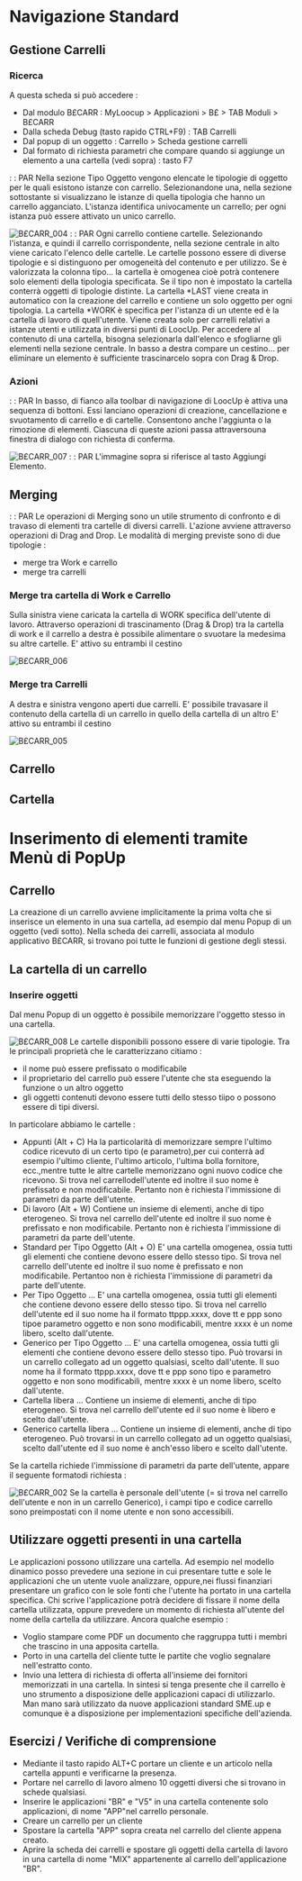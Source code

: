 # Navigazione Standard

## Gestione Carrelli

### Ricerca

A questa scheda si può accedere : 


- Dal modulo B£CARR :  MyLoocup > Applicazioni > B£ > TAB Moduli > B£CARR
- Dalla scheda Debug (tasto rapido CTRL+F9) :  TAB Carrelli
- Dal popup di un oggetto :  Carrello > Scheda gestione carrelli
- Dal formato di richiesta parametri che compare quando si aggiunge un elemento a una cartella (vedi sopra) :  tasto F7


 :  : PAR
Nella sezione Tipo Oggetto vengono elencate le tipologie di oggetto per le quali esistono istanze con carrello. Selezionandone una, nella sezione sottostante si visualizzano le istanze di quella tipologia che hanno un carrello agganciato. L'istanza identifica univocamente un carrello; per ogni istanza può essere attivato un unico carrello.


![B£CARR_004](https://doc.smeup.com/immagini/B£CARR_B/BXCARR_004.png)
 :  : PAR
Ogni carrello contiene cartelle. Selezionando l'istanza, e quindi il carrello corrispondente, nella sezione centrale in alto viene caricato l'elenco delle cartelle. Le cartelle possono essere di diverse tipologie e si distinguono per omogeneità del contenuto e per utilizzo.
Se è valorizzata la colonna tipo... la cartella è omogenea cioè potrà contenere solo elementi della tipologia specificata.
Se il tipo non è impostato la cartella conterrà oggetti di tipologie distinte.
La cartella \*LAST viene creata in automatico con la creazione del carrello e contiene un solo oggetto per ogni tipologia.
La cartella \*WORK è specifica per l'istanza di un utente ed è la cartella di lavoro di quell'utente. Viene creata solo per carrelli relativi a istanze utenti e utilizzata in diversi punti di LoocUp.
Per accedere al contenuto di una cartella, bisogna selezionarla dall'elenco e sfogliarne gli elementi nella sezione centrale.
In basso a destra compare un cestino... per eliminare un elemento è sufficiente trascinarcelo sopra con Drag & Drop.




### Azioni
 :  : PAR
In basso, di fianco alla toolbar di navigazione di LoocUp è attiva una sequenza di bottoni. Essi lanciano operazioni di creazione, cancellazione e svuotamento di carrello e di cartelle. Consentono anche l'aggiunta o la rimozione di elementi. Ciascuna di queste azioni passa attraversouna finestra di dialogo con richiesta di conferma.


![B£CARR_007](https://doc.smeup.com/immagini/B£CARR_B/BXCARR_007.png)
 :  : PAR
L'immagine sopra si riferisce al tasto Aggiungi Elemento.



## Merging
 :  : PAR
Le operazioni di Merging sono un utile strumento di confronto e di travaso di elementi tra cartelle di diversi carrelli. L'azione avviene attraverso operazioni di Drag and Drop.
Le modalità di merging previste sono di due tipologie : 
- merge tra Work e carrello
- merge tra carrelli


### Merge tra cartella di Work e Carrello
Sulla sinistra viene caricata la cartella di WORK specifica dell'utente di lavoro.
Attraverso operazioni di trascinamento (Drag & Drop) tra la cartella di work e il carrello a destra è possibile alimentare o svuotare la medesima su altre cartelle.
E' attivo su entrambi il cestino

![B£CARR_006](https://doc.smeup.com/immagini/B£CARR_B/BXCARR_006.png)
### Merge tra Carrelli
A destra e sinistra vengono aperti due carrelli.
E' possibile travasare il contenuto della cartella di un carrello in quello della cartella di un altro
E' attivo su entrambi il cestino

![B£CARR_005](https://doc.smeup.com/immagini/B£CARR_B/BXCARR_005.png)
## Carrello

## Cartella

# Inserimento di elementi tramite Menù di PopUp

## Carrello
La creazione di un carrello avviene implicitamente la prima volta che si inserisce un elemento in una sua cartella, ad esempio dal menu Popup di un oggetto (vedi sotto).
Nella scheda dei carrelli, associata al modulo applicativo B£CARR, si trovano poi tutte le funzioni di gestione degli stessi.

## La cartella di un carrello
### Inserire oggetti
Dal menu Popup di un oggetto è possibile memorizzare l'oggetto stesso in una cartella.

![B£CARR_008](https://doc.smeup.com/immagini/B£CARR_B/BXCARR_008.png)
Le cartelle disponibili possono essere di varie tipologie. Tra le principali proprietà che le caratterizzano citiamo : 
- il nome può essere prefissato o modificabile
- il proprietario del carrello può essere l'utente che sta eseguendo la funzione o un altro oggetto
- gli oggetti contenuti devono essere tutti dello stesso tiipo o possono essere di tipi diversi.

In particolare abbiamo le cartelle : 

- Appunti  (Alt + C)
Ha la particolarità di memorizzare sempre l'ultimo codice ricevuto di un certo tipo (e parametro),per cui conterrà ad esempio l'ultimo cliente, l'ultimo articolo, l'ultima bolla fornitore, ecc.,mentre tutte le altre cartelle memorizzano ogni nuovo codice che ricevono. Si trova nel carrellodell'utente ed inoltre il suo nome è prefissato e non modificabile. Pertanto non è richiesta l'immissione di parametri da parte dell'utente.
- Di lavoro  (Alt + W)
Contiene un insieme di elementi, anche di tipo eterogeneo. Si trova nel carrello dell'utente ed inoltre il suo nome è prefissato e non modificabile. Pertanto non è richiesta l'immissione di parametri da parte dell'utente.
- Standard per Tipo Oggetto  (Alt + O)
E' una cartella omogenea, ossia tutti gli elementi che contiene devono essere dello stesso tipo. Si trova nel carrello dell'utente ed inoltre il suo nome è prefissato e non modificabile. Pertantoo non è richiesta l'immissione di parametri da parte dell'utente.
- Per Tipo Oggetto ...
E' una cartella omogenea, ossia tutti gli elementi che contiene devono essere dello stesso tipo. Si trova nel carrello dell'utente ed il suo nome ha il formato ttppp.xxxx, dove tt e ppp sono tipoe parametro oggetto e non sono modificabili, mentre xxxx è un nome libero, scelto dall'utente.
- Generico per Tipo Oggetto ...
E' una cartella omogenea, ossia tutti gli elementi che contiene devono essere dello stesso tipo. Può trovarsi in un carrello collegato ad un oggetto qualsiasi, scelto dall'utente. Il suo nome ha il formato ttppp.xxxx, dove tt e ppp sono tipo e parametro oggetto e non sono modificabili, mentre xxxx è un nome libero, scelto dall'utente.
- Cartella libera ...
Contiene un insieme di elementi, anche di tipo eterogeneo. Si trova nel carrello dell'utente ed il suo nome è libero e scelto dall'utente.
- Generico cartella libera ...
Contiene un insieme di elementi, anche di tipo eterogeneo. Può trovarsi in un carrello collegato ad un oggetto qualsiasi, scelto dall'utente ed il suo nome è anch'esso libero e scelto dall'utente.

Se la cartella richiede l'immissione di parametri da parte dell'utente, appare il seguente formatodi richiesta : 

![B£CARR_002](https://doc.smeup.com/immagini/B£CARR_B/BXCARR_002.png)
Se la cartella è personale dell'utente (= si trova nel carrello dell'utente e non in un carrello Generico), i campi tipo e codice carrello sono preimpostati con il nome utente e non sono accessibili.

## Utilizzare oggetti presenti in una cartella
Le applicazioni possono utilizzare una cartella. Ad esempio nel modello dinamico posso prevedere una sezione in cui presentare tutte e sole le applicazioni che un utente vuole analizzare, oppure,nei flussi finanziari presentare un grafico con le sole fonti che l'utente ha portato in una cartella specifica. Chi scrive l'applicazione potrà decidere di fissare il nome della cartella utilizzata, oppure prevedere un momento di richiesta all'utente del nome della cartella da utilizzare. Ancora qualche esempio : 
- Voglio stampare come PDF un documento che raggruppa tutti i membri che trascino in una apposita cartella.
- Porto in una cartella del cliente tutte le partite che voglio segnalare nell'estratto conto.
- Invio una lettera di richiesta di offerta all'insieme dei fornitori memorizzati in una cartella.
In sintesi si tenga presente che il carrello è uno strumento a disposizione delle applicazioni capaci di utilizzarlo. Man mano sarà utilizzato da nuove applicazioni standard SME.up e comunque è a disposizione per implementazioni specifiche dell'azienda.

## Esercizi / Verifiche di comprensione

- Mediante il tasto rapido ALT+C portare un cliente e un articolo nella cartella appunti e verificarne la presenza.
- Portare nel carrello di lavoro almeno 10 oggetti diversi che si trovano in schede qualsiasi.
- Inserire le applicazioni "BR" e "V5" in una cartella contenente solo applicazioni, di nome "APP"nel carrello personale.
- Creare un carrello per un cliente
- Spostare la cartella "APP" sopra creata nel carrello del cliente appena creato.
- Aprire la scheda dei carrelli e spostare gli oggetti della cartella di lavoro in una cartella di nome "MIX" appartenente al carrello dell'applicazione "BR".



